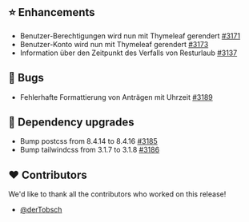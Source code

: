 ## ⭐ Enhancements

- Benutzer-Berechtigungen wird nun mit Thymeleaf gerendert [#3171](https://github.com/synyx/urlaubsverwaltung/pull/3171)
- Benutzer-Konto wird nun mit Thymeleaf gerendert [#3173](https://github.com/synyx/urlaubsverwaltung/pull/3173)
- Information über den Zeitpunkt des Verfalls von Resturlaub [#3137](https://github.com/synyx/urlaubsverwaltung/issues/3137)

## 🐞 Bugs

- Fehlerhafte Formattierung von Anträgen mit Uhrzeit [#3189](https://github.com/synyx/urlaubsverwaltung/issues/3189)

## 🔨 Dependency upgrades

- Bump postcss from 8.4.14 to 8.4.16 [#3185](https://github.com/synyx/urlaubsverwaltung/pull/3185)
- Bump tailwindcss from 3.1.7 to 3.1.8 [#3186](https://github.com/synyx/urlaubsverwaltung/pull/3186)

## ❤️ Contributors

We'd like to thank all the contributors who worked on this release!

- [@derTobsch](https://github.com/derTobsch)

